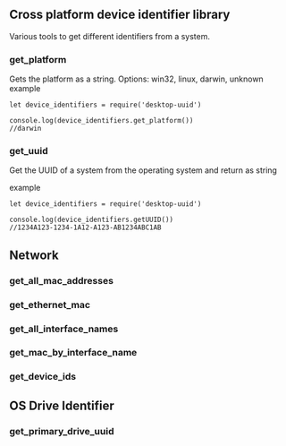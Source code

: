 ## Cross platform device identifier library

Various tools to get different identifiers from a system.

### get_platform
Gets the platform as a string.
Options: win32, linux, darwin, unknown
example
```
let device_identifiers = require('desktop-uuid')

console.log(device_identifiers.get_platform())
//darwin
```

### get_uuid
Get the UUID of a system from the operating system and return as string

example
```
let device_identifiers = require('desktop-uuid')

console.log(device_identifiers.getUUID()) 
//1234A123-1234-1A12-A123-AB1234ABC1AB
```

## Network
### get_all_mac_addresses
### get_ethernet_mac
### get_all_interface_names
### get_mac_by_interface_name
### get_device_ids

## OS Drive Identifier
### get_primary_drive_uuid
